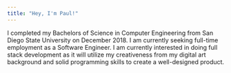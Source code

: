 ```yaml
---
title: "Hey, I'm Paul!"
---
```


I completed my Bachelors of Science in Computer Engineering from San Diego State University on December 2018. I am currently seeking full-time employment as a Software Engineer. I am currently interested in doing full stack development as it will utilize my creativeness from my digital art background and solid programming skills to create a well-designed product.

